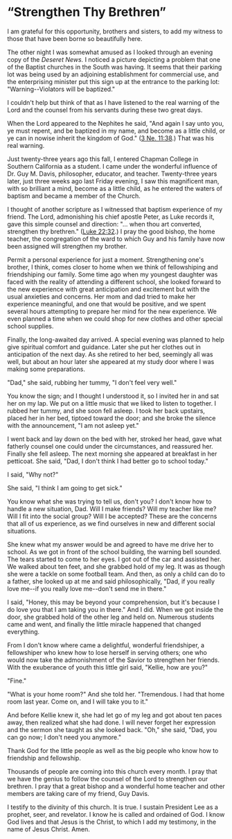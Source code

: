 # “Strengthen Thy Brethren”

I am grateful for this opportunity, brothers and sisters, to add my witness to
those that have been borne so beautifully here.

The other night I was somewhat amused as I looked through an evening copy of
the _Deseret News._ I noticed a picture depicting a problem that one of the
Baptist churches in the South was having. It seems that their parking lot was
being used by an adjoining establishment for commercial use, and the
enterprising minister put this sign up at the entrance to the parking lot:
"Warning--Violators will be baptized."

I couldn't help but think of that as I have listened to the real warning of
the Lord and the counsel from his servants during these two great days.

When the Lord appeared to the Nephites he said, "And again I say unto you, ye
must repent, and be baptized in my name, and become as a little child, or ye
can in nowise inherit the kingdom of God." ([3 Ne.
11:38](https://www.lds.org/scriptures/bofm/3-ne/11.38?lang=eng#37).) That was
his real warning.

Just twenty-three years ago this fall, I entered Chapman College in Southern
California as a student. I came under the wonderful influence of Dr. Guy M.
Davis, philosopher, educator, and teacher. Twenty-three years later, just
three weeks ago last Friday evening, I saw this magnificent man, with so
brilliant a mind, become as a little child, as he entered the waters of
baptism and became a member of the Church.

I thought of another scripture as I witnessed that baptism experience of my
friend. The Lord, admonishing his chief apostle Peter, as Luke records it,
gave this simple counsel and direction: "... when thou art converted, strengthen
thy brethren." ([Luke
22:32](https://www.lds.org/scriptures/nt/luke/22.32?lang=eng#31).) I pray the
good bishop, the home teacher, the congregation of the ward to which Guy and
his family have now been assigned will strengthen my brother.

Permit a personal experience for just a moment. Strengthening one's brother, I
think, comes closer to home when we think of fellowshiping and friendshiping
our family. Some time ago when my youngest daughter was faced with the reality
of attending a different school, she looked forward to the new experience with
great anticipation and excitement but with the usual anxieties and concerns.
Her mom and dad tried to make her experience meaningful, and one that would be
positive, and we spent several hours attempting to prepare her mind for the
new experience. We even planned a time when we could shop for new clothes and
other special school supplies.

Finally, the long-awaited day arrived. A special evening was planned to help
give spiritual comfort and guidance. Later she put her clothes out in
anticipation of the next day. As she retired to her bed, seemingly all was
well, but about an hour later she appeared at my study door where I was making
some preparations.

"Dad," she said, rubbing her tummy, "I don't feel very well."

You know the sign; and I thought I understood it, so I invited her in and sat
her on my lap. We put on a little music that we liked to listen to together. I
rubbed her tummy, and she soon fell asleep. I took her back upstairs, placed
her in her bed, tiptoed toward the door; and she broke the silence with the
announcement, "I am not asleep yet."

I went back and lay down on the bed with her, stroked her head, gave what
fatherly counsel one could under the circumstances, and reassured her. Finally
she fell asleep. The next morning she appeared at breakfast in her petticoat.
She said, "Dad, I don't think I had better go to school today."

I said, "Why not?"

She said, "I think I am going to get sick."

You know what she was trying to tell us, don't you? I don't know how to handle
a new situation, Dad. Will I make friends? Will my teacher like me? Will I fit
into the social group? Will I be accepted? These are the concerns that all of
us experience, as we find ourselves in new and different social situations.

She knew what my answer would be and agreed to have me drive her to school. As
we got in front of the school building, the warning bell sounded. The tears
started to come to her eyes. I got out of the car and assisted her. We walked
about ten feet, and she grabbed hold of my leg. It was as though she were a
tackle on some football team. And then, as only a child can do to a father,
she looked up at me and said philosophically, "Dad, if you really love me--if
you really love me--don't send me in there."

I said, "Honey, this may be beyond your comprehension, but it's because I do
love you that I am taking you in there." And I did. When we got inside the
door, she grabbed hold of the other leg and held on. Numerous students came
and went, and finally the little miracle happened that changed everything.

From I don't know where came a delightful, wonderful friendshiper, a
fellowshiper who knew how to lose herself in serving others; one who would now
take the admonishment of the Savior to strengthen her friends. With the
exuberance of youth this little girl said, "Kellie, how are you?"

"Fine."

"What is your home room?" And she told her. "Tremendous. I had that home room
last year. Come on, and I will take you to it."

And before Kellie knew it, she had let go of my leg and got about ten paces
away, then realized what she had done. I will never forget her expression and
the sermon she taught as she looked back. "Oh," she said, "Dad, you can go
now; I don't need you anymore."

Thank God for the little people as well as the big people who know how to
friendship and fellowship.

Thousands of people are coming into this church every month. I pray that we
have the genius to follow the counsel of the Lord to strengthen our brethren.
I pray that a great bishop and a wonderful home teacher and other members are
taking care of my friend, Guy Davis.

I testify to the divinity of this church. It is true. I sustain President Lee
as a prophet, seer, and revelator. I know he is called and ordained of God. I
know God lives and that Jesus is the Christ, to which I add my testimony, in
the name of Jesus Christ. Amen.


